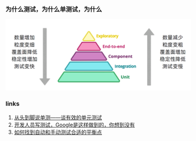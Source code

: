 ### 为什么测试，为什么单测试，为什么
![test_tradeoff](./resources/test_tradeoff.png)

### 

### links
1. [从头到脚说单测——谈有效的单元测试](https://mp.weixin.qq.com/s/okmWMOeBm7cCIZ1zzFr4KQ?version=4.0.0.90415&platform=mac)
2. [开发人员写测试，Google是这样做到的，你想到没有](https://mp.weixin.qq.com/s/ImGb0KqA6GZv-gLuEKPFuA?version=4.0.0.90415&platform=mac)
3. [如何找到自动和手动测试合适的平衡点](https://mp.weixin.qq.com/s?__biz=Mzg4NzU5OTI1NQ==&mid=2247489779&idx=1&sn=a7056beab635bc986662f5c9c40a9f8c&source=41#wechat_redirect)
